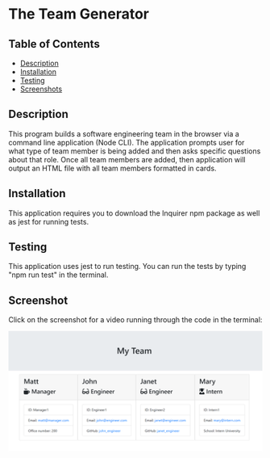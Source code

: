 # The Team Generator

## Table of Contents
* [Description](#description)
* [Installation](#installation)
* [Testing](#testing)
* [Screenshots](#screenshots)

## Description
This program builds a software engineering team in the browser via a command line application (Node CLI). The application prompts user for what type of team member is being added and then asks specific questions about that role. Once all team members are added, then application will output an HTML file with all team members formatted in cards. 

## Installation
This application requires you to download the Inquirer npm package as well as jest for running tests.

## Testing
This application uses jest to run testing. You can run the tests by typing "npm run test" in the terminal.

## Screenshot
Click on the screenshot for a video running through the code in the terminal:

<a href="https://drive.google.com/file/d/1_Ek1OIyZ5LXbulOdheqjlfYze9Rie_Xi/preview
" target="_blank"><img src="./assets/generated-team-screenshot.PNG" 
alt="Example Runthrough" width="700"/></a>
